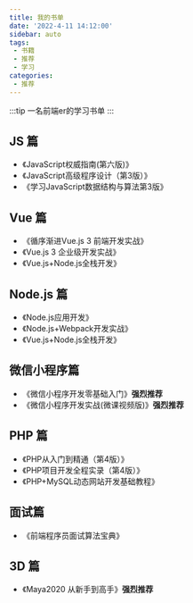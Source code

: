 ```yaml
---
title: 我的书单
date: '2022-4-11 14:12:00'
sidebar: auto
tags:
 - 书籍
 - 推荐
 - 学习
categories: 
 - 推荐
---
```


:::tip
一名前端er的学习书单
:::

<!-- more -->

## JS 篇

- 《JavaScript权威指南(第六版)》
- 《JavaScript高级程序设计（第3版）》
- 《学习JavaScript数据结构与算法第3版》

## Vue 篇

- 《循序渐进Vue.js 3 前端开发实战》
- 《Vue.js 3 企业级开发实战》
- 《Vue.js+Node.js全栈开发》

## Node.js 篇

- 《Node.js应用开发》
- 《Node.js+Webpack开发实战》
- 《Vue.js+Node.js全栈开发》

## 微信小程序篇

- 《微信小程序开发零基础入门》**强烈推荐**
- 《微信小程序开发实战(微课视频版)》**强烈推荐**

## PHP 篇

- 《PHP从入门到精通（第4版）》
- 《PHP项目开发全程实录（第4版）》
- 《PHP+MySQL动态网站开发基础教程》

## 面试篇

- 《前端程序员面试算法宝典》

## 3D 篇

- 《Maya2020 从新手到高手》**强烈推荐**